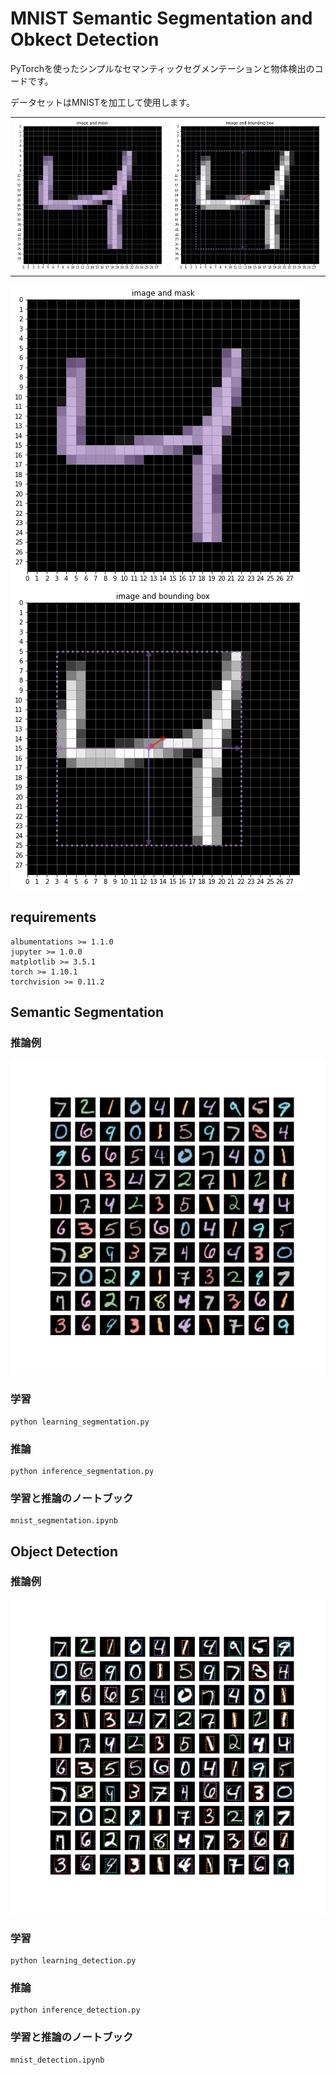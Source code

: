 # MNIST Semantic Segmentation and Obkect Detection

PyTorchを使ったシンプルなセマンティックセグメンテーションと物体検出のコードです。

データセットはMNISTを加工して使用します。

<table border="0">
<tr>
<td><img src="title_a.png"></td>
<td><img src="title_b.png"></td>
</tr>
</table>

![](title_a.png)![](title_b.png)

## requirements

```
albumentations >= 1.1.0 
jupyter >= 1.0.0
matplotlib >= 3.5.1
torch >= 1.10.1
torchvision >= 0.11.2
```

## Semantic Segmentation

### 推論例

![](results/mnist_segmentation/test.png)

### 学習

```
python learning_segmentation.py
```

### 推論

```
python inference_segmentation.py
```

### 学習と推論のノートブック

```
mnist_segmentation.ipynb
```

## Object Detection

### 推論例

![](results/mnist_detection/test.png)

### 学習

```
python learning_detection.py
```

### 推論

```
python inference_detection.py
```

### 学習と推論のノートブック

```
mnist_detection.ipynb
```
